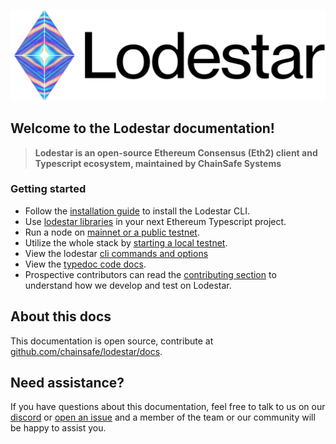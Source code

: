 ![lodestar logo](assets/lodestar_icon_text_black_stroke.png)

## Welcome to the Lodestar documentation!

> **Lodestar is an open-source Ethereum Consensus (Eth2) client and Typescript ecosystem, maintained by ChainSafe Systems**

### Getting started

- Follow the [installation guide](installation) to install the Lodestar CLI.
- Use [lodestar libraries](libraries) in your next Ethereum Typescript project.
- Run a node on [mainnet or a public testnet](usage/testnet).
- Utilize the whole stack by [starting a local testnet](usage/local).
- View the lodestar [cli commands and options](https://chainsafe.github.io/lodestar/reference/cli/)
- View the [typedoc code docs](packages).
- Prospective contributors can read the [contributing section](contributing) to understand how we develop and test on Lodestar.

## About this docs

This documentation is open source, contribute at [github.com/chainsafe/lodestar/docs](https://github.com/ChainSafe/lodestar/tree/master/docs).

## Need assistance?

If you have questions about this documentation, feel free to talk to us on our [discord](https://discord.gg/yjyvFRP) or [open an issue](https://github.com/ChainSafe/lodestar/issues/new/choose) and a member of the team or our community will be happy to assist you.
